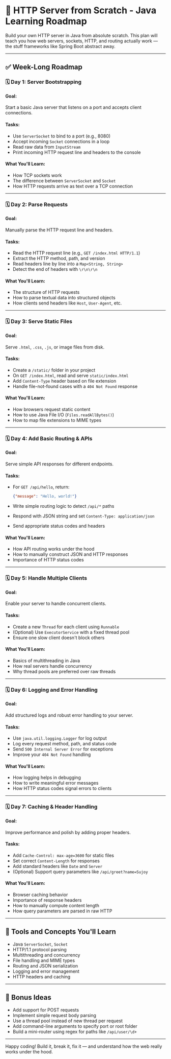 # 🧠 HTTP Server from Scratch - Java Learning Roadmap

Build your own HTTP server in Java from absolute scratch. This plan will teach you how web servers, sockets, HTTP, and routing actually work — the stuff frameworks like Spring Boot abstract away.

---

## ✅ Week-Long Roadmap

### 🗓️ Day 1: Server Bootstrapping

#### Goal:

Start a basic Java server that listens on a port and accepts client connections.

#### Tasks:

* Use `ServerSocket` to bind to a port (e.g., 8080)
* Accept incoming `Socket` connections in a loop
* Read raw data from `InputStream`
* Print incoming HTTP request line and headers to the console

#### What You'll Learn:

* How TCP sockets work
* The difference between `ServerSocket` and `Socket`
* How HTTP requests arrive as text over a TCP connection

---

### 🗓️ Day 2: Parse Requests

#### Goal:

Manually parse the HTTP request line and headers.

#### Tasks:

* Read the HTTP request line (e.g., `GET /index.html HTTP/1.1`)
* Extract the HTTP method, path, and version
* Read headers line by line into a `Map<String, String>`
* Detect the end of headers with `\r\n\r\n`

#### What You'll Learn:

* The structure of HTTP requests
* How to parse textual data into structured objects
* How clients send headers like `Host`, `User-Agent`, etc.

---

### 🗓️ Day 3: Serve Static Files

#### Goal:

Serve `.html`, `.css`, `.js`, or image files from disk.

#### Tasks:

* Create a `/static/` folder in your project
* On `GET /index.html`, read and serve `static/index.html`
* Add `Content-Type` header based on file extension
* Handle file-not-found cases with a `404 Not Found` response

#### What You'll Learn:

* How browsers request static content
* How to use Java File I/O (`Files.readAllBytes()`)
* How to map file extensions to MIME types

---

### 🗓️ Day 4: Add Basic Routing & APIs

#### Goal:

Serve simple API responses for different endpoints.

#### Tasks:

* For `GET /api/hello`, return:

  ```json
  {"message": "Hello, world!"}
  ```
* Write simple routing logic to detect `/api/*` paths
* Respond with JSON string and set `Content-Type: application/json`
* Send appropriate status codes and headers

#### What You'll Learn:

* How API routing works under the hood
* How to manually construct JSON and HTTP responses
* Importance of HTTP status codes

---

### 🗓️ Day 5: Handle Multiple Clients

#### Goal:

Enable your server to handle concurrent clients.

#### Tasks:

* Create a new `Thread` for each client using `Runnable`
* (Optional) Use `ExecutorService` with a fixed thread pool
* Ensure one slow client doesn't block others

#### What You'll Learn:

* Basics of multithreading in Java
* How real servers handle concurrency
* Why thread pools are preferred over raw threads

---

### 🗓️ Day 6: Logging and Error Handling

#### Goal:

Add structured logs and robust error handling to your server.

#### Tasks:

* Use `java.util.logging.Logger` for log output
* Log every request method, path, and status code
* Send `500 Internal Server Error` for exceptions
* Improve your `404 Not Found` handling

#### What You'll Learn:

* How logging helps in debugging
* How to write meaningful error messages
* How HTTP status codes signal errors to clients

---

### 🗓️ Day 7: Caching & Header Handling

#### Goal:

Improve performance and polish by adding proper headers.

#### Tasks:

* Add `Cache-Control: max-age=3600` for static files
* Set correct `Content-Length` for responses
* Add standard headers like `Date` and `Server`
* (Optional) Support query parameters like `/api/greet?name=Sujoy`

#### What You'll Learn:

* Browser caching behavior
* Importance of response headers
* How to manually compute content length
* How query parameters are parsed in raw HTTP

---

## 🧰 Tools and Concepts You'll Learn

* Java `ServerSocket`, `Socket`
* HTTP/1.1 protocol parsing
* Multithreading and concurrency
* File handling and MIME types
* Routing and JSON serialization
* Logging and error management
* HTTP headers and caching

---

## 🚀 Bonus Ideas

* Add support for POST requests
* Implement simple request body parsing
* Use a thread pool instead of new thread per request
* Add command-line arguments to specify port or root folder
* Build a mini-router using regex for paths like `/api/user/\d+`

---

Happy coding! Build it, break it, fix it — and understand how the web really works under the hood.
